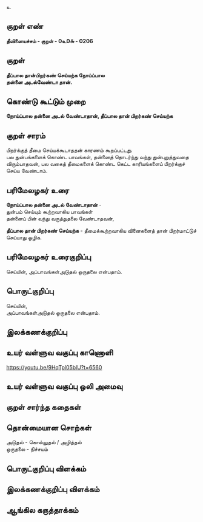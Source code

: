 உ

## குறள் எண் 

**தீவினையச்சம் - குறள் - 0உ0௬ - 0206**  

## குறள் 

**தீப்பால தான்பிறர்கண் செய்யற்க நோய்ப்பால  
தன்னை அடல்வேண்டா தான்.** 

## கொண்டு கூட்டும் முறை

**நோய்ப்பால தன்னை அடல் வேண்டாதான், தீப்பால தான் பிறர்கண் செய்யற்க**

## குறள் சாரம் 

பிறர்க்குத் தீமை செய்யக்கூடாததன் காரணம் கூறப்பட்டது.  
பல துன்பங்களைக் கொண்ட பாவங்கள், தன்னைத் தொடர்ந்து வந்து துன்புறுத்துவதை விரும்பாதவன், பல வகைத் தீமைகளைக் கொண்ட கெட்ட காரியங்களைப் பிறர்க்குச் செய்ய வேண்டாம்.

## பரிமேலழகர் உரை

**நோய்ப்பால தன்னை அடல் வேண்டாதான்** -  
துன்பம் செய்யும் கூற்றவாகிய பாவங்கள்  
தன்னைப் பின் வந்து வருத்துதலை வேண்டாதவன்,  

**தீப்பால தான் பிறர்கண் செய்யற்க** - தீமைக்கூற்றவாகிய வினைகளைத் தான் பிறர்மாட்டுச் செய்யாது ஒழிக.  
  

## பரிமேலழகர் உரைகுறிப்பு   

செய்யின், அப்பாவங்கள்அடுதல் ஒருதலை என்பதாம்.  

## பொருட்குறிப்பு 

செய்யின்,  
அப்பாவங்கள்அடுதல் ஒருதலை என்பதாம்.  

## இலக்கணக்குறிப்பு  


## உயர் வள்ளுவ வகுப்பு காணொளி

https://youtu.be/9HqTpl05blU?t=6560

## உயர் வள்ளுவ வகுப்பு ஒலி அமைவு 

 
## குறள் சார்ந்த கதைகள் 


## தொன்மையான சொற்கள்

அடுதல்    - கொல்லுதல் / அழித்தல்  
ஒருதலை  - நிச்சயம்   

## பொருட்குறிப்பு விளக்கம்


## இலக்கணக்குறிப்பு விளக்கம்


## ஆங்கில கருத்தாக்கம் 


